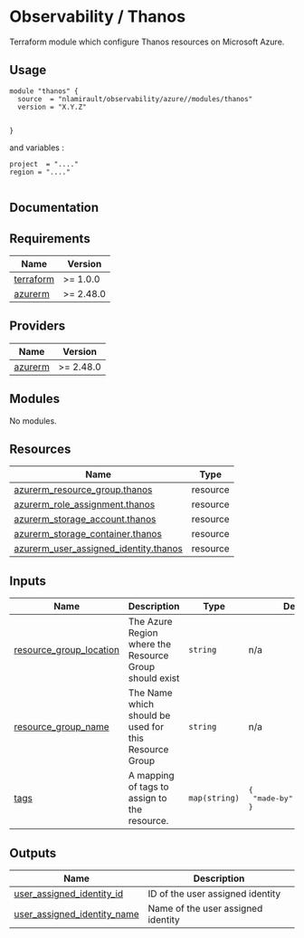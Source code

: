 # Observability / Thanos

Terraform module which configure Thanos resources on Microsoft Azure.

## Usage

```hcl
module "thanos" {
  source  = "nlamirault/observability/azure//modules/thanos"
  version = "X.Y.Z"


}
```

and variables :

```hcl
project  = "...."
region = "...."


```

## Documentation

<!-- BEGINNING OF PRE-COMMIT-TERRAFORM DOCS HOOK -->
## Requirements

| Name | Version |
|------|---------|
| <a name="requirement_terraform"></a> [terraform](#requirement\_terraform) | >= 1.0.0 |
| <a name="requirement_azurerm"></a> [azurerm](#requirement\_azurerm) | >= 2.48.0 |

## Providers

| Name | Version |
|------|---------|
| <a name="provider_azurerm"></a> [azurerm](#provider\_azurerm) | >= 2.48.0 |

## Modules

No modules.

## Resources

| Name | Type |
|------|------|
| [azurerm_resource_group.thanos](https://registry.terraform.io/providers/hashicorp/azurerm/latest/docs/resources/resource_group) | resource |
| [azurerm_role_assignment.thanos](https://registry.terraform.io/providers/hashicorp/azurerm/latest/docs/resources/role_assignment) | resource |
| [azurerm_storage_account.thanos](https://registry.terraform.io/providers/hashicorp/azurerm/latest/docs/resources/storage_account) | resource |
| [azurerm_storage_container.thanos](https://registry.terraform.io/providers/hashicorp/azurerm/latest/docs/resources/storage_container) | resource |
| [azurerm_user_assigned_identity.thanos](https://registry.terraform.io/providers/hashicorp/azurerm/latest/docs/resources/user_assigned_identity) | resource |

## Inputs

| Name | Description | Type | Default | Required |
|------|-------------|------|---------|:--------:|
| <a name="input_resource_group_location"></a> [resource\_group\_location](#input\_resource\_group\_location) | The Azure Region where the Resource Group should exist | `string` | n/a | yes |
| <a name="input_resource_group_name"></a> [resource\_group\_name](#input\_resource\_group\_name) | The Name which should be used for this Resource Group | `string` | n/a | yes |
| <a name="input_tags"></a> [tags](#input\_tags) | A mapping of tags to assign to the resource. | `map(string)` | <pre>{<br>  "made-by": "terraform"<br>}</pre> | no |

## Outputs

| Name | Description |
|------|-------------|
| <a name="output_user_assigned_identity_id"></a> [user\_assigned\_identity\_id](#output\_user\_assigned\_identity\_id) | ID of the user assigned identity |
| <a name="output_user_assigned_identity_name"></a> [user\_assigned\_identity\_name](#output\_user\_assigned\_identity\_name) | Name of the user assigned identity |
<!-- END OF PRE-COMMIT-TERRAFORM DOCS HOOK -->
